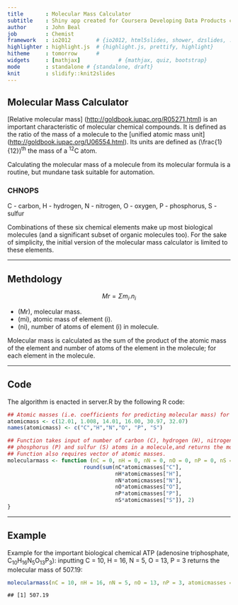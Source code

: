 ```yaml
---
title       : Molecular Mass Calculator 
subtitle    : Shiny app created for Coursera Developing Data Products course    
author      : John Beal
job         : Chemist
framework   : io2012        # {io2012, html5slides, shower, dzslides, ...}
highlighter : highlight.js  # {highlight.js, prettify, highlight}
hitheme     : tomorrow      # 
widgets     : [mathjax]            # {mathjax, quiz, bootstrap}
mode        : standalone # {standalone, draft}
knit        : slidify::knit2slides
---
```


## Molecular Mass Calculator

[Relative molecular mass] (http://goldbook.iupac.org/R05271.html) is an important characteristic of molecular chemical compounds. It is defined as the ratio of the mass of a molecule to the [unified atomic mass unit] (http://goldbook.iupac.org/U06554.html). Its units are defined as \(\frac{1}{12}\)<sup>th</sup> the mass of a <sup>12</sup>C atom.

Calculating the molecular mass of a molecule from its molecular formula is a routine, but mundane task suitable for automation.

### CHNOPS

C - carbon, H - hydrogen, N - nitrogen, O - oxygen, P - phosphorus, S - sulfur

Combinations of these six chemical elements make up most biological molecules (and a significant subset of organic molecules too). For the sake of simplicity, the initial version of the molecular mass calculator is limited to these elements.  

---

## Methdology

$$Mr = \Sigma m_i.n_i$$

- \(Mr\), molecular mass. 
- \(mi\), atomic mass of element \(i\).
- \(ni\), number of atoms of element \(i\) in molecule.

Molecular mass is calculated as the sum of the product of the atomic mass of the element and number of atoms of the element in the molecule; for each element in the molecule. 

---

## Code ##

The algorithm is enacted in server.R by the following R code:


```r
## Atomic masses (i.e. coefficients for predicting molecular mass) for CHNOPS
atomicmass <- c(12.01, 1.008, 14.01, 16.00, 30.97, 32.07)
names(atomicmass) <- c("C","H","N","O", "P", "S")

## Function takes input of number of carbon (C), hydrogen (H), nitrogen (N), oxygen (O), 
## phosphorus (P) and sulfur (S) atoms in a molecule,and returns the molecular mass. 
## Function also requires vector of atomic masses.
molecularmass <- function (nC = 0, nH = 0, nN = 0, nO = 0, nP = 0, nS = 0, atomicmasses) {
                        round(sum(nC*atomicmasses["C"],
                                  nH*atomicmasses["H"],
                                  nN*atomicmasses["N"],
                                  nO*atomicmasses["O"],
                                  nP*atomicmasses["P"],
                                  nS*atomicmasses["S"]), 2)
}
```

---

## Example

Example for the important biological chemical ATP (adenosine triphosphate, C<sub>10</sub>H<sub>16</sub>N<sub>5</sub>O<sub>13</sub>P<sub>3</sub>):
inputting C = 10, H = 16, N = 5, O = 13, P = 3 returns the molecular mass of 507.19:


```r
molecularmass(nC = 10, nH = 16, nN = 5, nO = 13, nP = 3, atomicmasses = atomicmass)
```

```
## [1] 507.19
```









